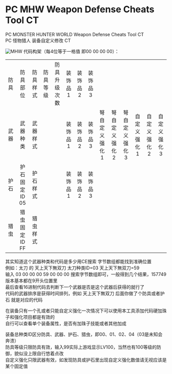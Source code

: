 # PC MHW Weapon Defense Cheats Tool CT
PC MONSTER HUNTER WORLD Weapon Defense Cheats Tool CT</br>
PC 怪物猎人 装备自定义修改 CT

<img src="https://i.imgur.com/VvOreGb.png" alt="MHW"/>
代码构架（每4位等于一格值 即00 00 00 00）：<br>
<table>
  <tbody>
    <tr>
      <td><div align="center">防具</div></td>
      <td><div align="center">防具部位</div></td>
      <td><div align="center">防具样式</div></td>
      <td><div align="center">防具等级</div></td>
      <td><div align="center">防具升级次数</div></td>
      <td><div align="center">装饰品1</div></td>
      <td><div align="center">装饰品2</div></td>
      <td><div align="center">装饰品3</div></td>
      <td><br></td>
      <td></td>
      <td><br></td>
      <td></td>
      <td><br></td>
      <td></td>
    </tr>
    <tr>
      <td><div align="center">武器</div></td>
      <td><div align="center">武器种类</div></td>
      <td><div align="center">武器样式</div></td>
      <td><br></td>
      <td></td>
      <td><div align="center">装饰品1</div></td>
      <td><div align="center">装饰品2</div></td>
      <td><div align="center">装饰品3</div></td>
      <td><div align="center">弩自定义强化1</div></td>
      <td><div align="center">弩自定义强化2</div></td>
      <td><div align="center">弩自定义强化3</div></td>
      <td><div align="center">自定义强化1</div></td>
      <td><div align="center">自定义强化2</div></td>
      <td><div align="center">自定义强化3</div></td>
    </tr>
    <tr>
      <td><div align="center">护石</div></td>
      <td><div align="center">护石固定ID 05</div></td>
      <td><div align="center">护石样式</div></td>
      <td><br></td>
      <td></td>
      <td><div align="center">装饰品1</div></td>
      <td><div align="center">装饰品2</div></td>
      <td><div align="center">装饰品3</div></td>
      <td><br></td>
      <td></td>
      <td><br></td>
      <td></td>
      <td><br></td>
      <td></td>
    </tr>
    <tr>
      <td><div align="center">猎虫</div></td>
      <td><div align="center">猎虫固定ID FF</div></td>
      <td><div align="center">猎虫样式</div></td>
      <td><br></td>
      <td></td>
      <td><br></td>
      <td></td>
      <td><br></td>
      <td></td>
      <td><br></td>
      <td></td>
      <td><br></td>
      <td></td>
      <td></td>
    </tr>
  </tbody>
</table>
其实知道这个武器种类和代码是多少用CE搜索 字节数组都能找到准确位置<br>
例如：太刀 的 天上天下無双刀 太刀种类ID=03 天上天下無双刀=59<br>
输入 03 00 00 00 59 00 00 00 搜索字节数组即可，一般得到几个结果，157749版本基本都在9开头位置里<br>
最后查看16进制代码去判断下一个武器是否是这个武器后获得的就行了<br>
代码的武器排序是获得时间排列，例如 天上天下無双刀 后面你做了个防具或者护石 就是对应的代码<br>

在装备只有一个孔或者只能自定义强化一次情况下可以使用本工具添加代码硬加珠子和强化项目都是有效的<br>
自行可以查看单个装备属性，是否有加珠子技能或者其他加成

装备总种类ID区分防具、武器、护石、猎虫，即00、01、02、04（03是未知会奔溃）<br>
防具等级只限防具有效，输入99实际上游戏显示LV100，当然也有100等级的防御，貌似没上限自行悠着点改<br>
自定义强化只限武器有效，如发现防具或护石里出现自定义强化数值请无视应该是某个固定值<br>
